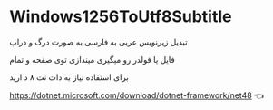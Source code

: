 # Windows1256ToUtf8Subtitle
تبدیل زیرنویس عربی به فارسی به صورت درگ و دراپ

فایل یا فولدر رو میگیری میندازی توی صفحه و تمام

برای استفاده نیاز به دات نت ۸ د ارید

https://dotnet.microsoft.com/download/dotnet-framework/net48 👈
